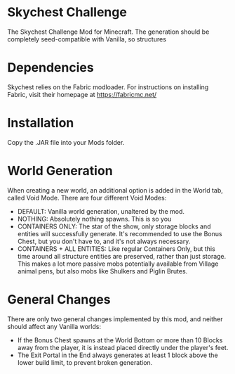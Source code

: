 # Skychest Challenge
The Skychest Challenge Mod for Minecraft. The generation should be completely seed-compatible with Vanilla, so structures 

# Dependencies
Skychest relies on the Fabric modloader. For instructions on installing Fabric, visit their homepage at https://fabricmc.net/

# Installation
Copy the .JAR file into your Mods folder.

# World Generation
When creating a new world, an additional option is added in the World tab, called Void Mode. There are four different Void Modes:
- DEFAULT: Vanilla world generation, unaltered by the mod.
- NOTHING: Absolutely nothing spawns. This is so you
- CONTAINERS ONLY: The star of the show, only storage blocks and entities will successfully generate. It's recommended to use the Bonus Chest, but you don't have to, and it's not always necessary.
- CONTAINERS + ALL ENTITIES: Like regular Containers Only, but this time around all structure entities are preserved, rather than just storage. This makes a lot more passive mobs potentially available from Village animal pens, but also mobs like Shulkers and Piglin Brutes.

# General Changes
There are only two general changes implemented by this mod, and neither should affect any Vanilla worlds:
- If the Bonus Chest spawns at the World Bottom or more than 10 Blocks away from the player, it is instead placed directly under the player's feet.
- The Exit Portal in the End always generates at least 1 block above the lower build limit, to prevent broken generation.